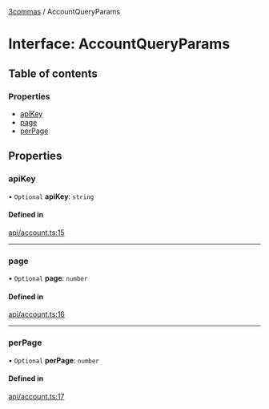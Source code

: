 [3commas](../README.md) / AccountQueryParams

# Interface: AccountQueryParams

## Table of contents

### Properties

- [apiKey](AccountQueryParams.md#apikey)
- [page](AccountQueryParams.md#page)
- [perPage](AccountQueryParams.md#perpage)

## Properties

### apiKey

• `Optional` **apiKey**: `string`

#### Defined in

[api/account.ts:15](https://github.com/ozum/3commas/blob/b3896a3/src/api/account.ts#L15)

___

### page

• `Optional` **page**: `number`

#### Defined in

[api/account.ts:16](https://github.com/ozum/3commas/blob/b3896a3/src/api/account.ts#L16)

___

### perPage

• `Optional` **perPage**: `number`

#### Defined in

[api/account.ts:17](https://github.com/ozum/3commas/blob/b3896a3/src/api/account.ts#L17)
